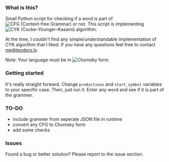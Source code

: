 ### What is this?
Small Python script for checking if a word is part of ![CFG (Context-free Grammar)](http://en.wikipedia.org/wiki/Context-free_grammar) or not. This script is implementing ![CYK (Cocke–Younger–Kasami) algorithm](http://en.wikipedia.org/wiki/CYK_algorithm). 

At the time, I couldn't find any simple/understandable implementation of CYK algorithm that I liked. If you have any questions feel free to contact me@teodors.lv. 

Note: Your language must be in ![Chomsky form](http://en.wikipedia.org/wiki/Chomsky_normal_form).

### Getting started
It's really straight forward. Change `productions` and `start_symbol` variables to your specific case. Then, just run it. Enter any word and see if it is part of the grammer.

### TO-DO
 * include grammer from seperate JSON file in runtime
 * convert any CFG to Chomsky form 
 * add some checks

### Issues
Found a bug or better solution? Please report to the issue section.

